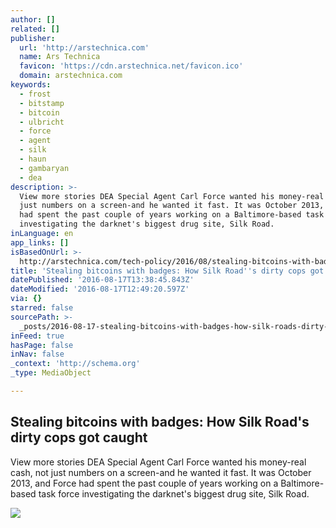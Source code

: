 ```yaml
---
author: []
related: []
publisher:
  url: 'http://arstechnica.com'
  name: Ars Technica
  favicon: 'https://cdn.arstechnica.net/favicon.ico'
  domain: arstechnica.com
keywords:
  - frost
  - bitstamp
  - bitcoin
  - ulbricht
  - force
  - agent
  - silk
  - haun
  - gambaryan
  - dea
description: >-
  View more stories DEA Special Agent Carl Force wanted his money-real cash, not
  just numbers on a screen-and he wanted it fast. It was October 2013, and Force
  had spent the past couple of years working on a Baltimore-based task force
  investigating the darknet's biggest drug site, Silk Road.
inLanguage: en
app_links: []
isBasedOnUrl: >-
  http://arstechnica.com/tech-policy/2016/08/stealing-bitcoins-with-badges-how-silk-roads-dirty-cops-got-caught/
title: 'Stealing bitcoins with badges: How Silk Road''s dirty cops got caught'
datePublished: '2016-08-17T13:38:45.843Z'
dateModified: '2016-08-17T12:49:20.597Z'
via: {}
starred: false
sourcePath: >-
  _posts/2016-08-17-stealing-bitcoins-with-badges-how-silk-roads-dirty-cops-go.md
inFeed: true
hasPage: false
inNav: false
_context: 'http://schema.org'
_type: MediaObject

---
```

<article style=""><h1>Stealing bitcoins with badges: How Silk Road's dirty cops got caught</h1><p>View more stories DEA Special Agent Carl Force wanted his money-real cash, not just numbers on a screen-and he wanted it fast. It was October 2013, and Force had spent the past couple of years working on a Baltimore-based task force investigating the darknet's biggest drug site, Silk Road.</p><img src="http://cdn.arstechnica.net/wp-content/uploads/2016/07/force-wrapup-640x360.jpg" /></article>